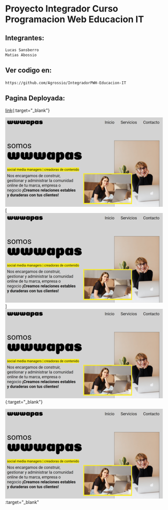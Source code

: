 # Proyecto Integrador Curso Programacion Web Educacion IT

## Integrantes:
    Lucas Sansberro
    Matias Abossio

## Ver codigo en:
``
https://github.com/Agrossio/IntegradorPWH-Educacion-IT
``

## Pagina Deployada:

[link](https://wwwapas.matiabossio.com.ar/){:target="_blank"}

<a href="https://wwwapas.matiabossio.com.ar/" target="_blank"><img src="./pics/Preview.PNG"></a>
[<a href="https://wwwapas.matiabossio.com.ar/" target="_blank"><img src="./pics/Preview.PNG"></a>]
[<a href="https://wwwapas.matiabossio.com.ar/" target="_blank"><img src="./pics/Preview.PNG"></a>](https://wwwapas.matiabossio.com.ar/){:target="_blank"}

[![Thumbnail](./pics/Preview.PNG)](https://wwwapas.matiabossio.com.ar/):target="_blank"

